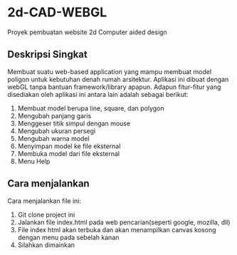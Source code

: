 # 2d-CAD-WEBGL
Proyek pembuatan website 2d Computer aided design

## Deskripsi Singkat
Membuat suatu web-based application yang mampu membuat model poligon untuk kebutuhan denah rumah arsitektur. Aplikasi ini dibuat dengan webGL tanpa bantuan framework/library apapun. Adapun fitur-fitur yang disediakan oleh aplikasi ini antara lain adalah sebagai berikut:
1. Membuat model berupa line, square, dan polygon
2. Mengubah panjang garis
3. Menggeser titik simpul dengan mouse
4. Mengubah ukuran persegi
5. Mengubah warna model
6. Menyimpan model ke file eksternal
7. Membuka model dari file eksternal
8. Menu Help


## Cara menjalankan
Cara menjalankan file ini:
1. Git clone project ini
2. Jalankan file index.html pada web pencarian(seperti google, mozilla, dll)
3. File index html akan terbuka dan akan menampilkan canvas kosong dengan menu pada sebelah kanan
4. Silahkan dimainkan